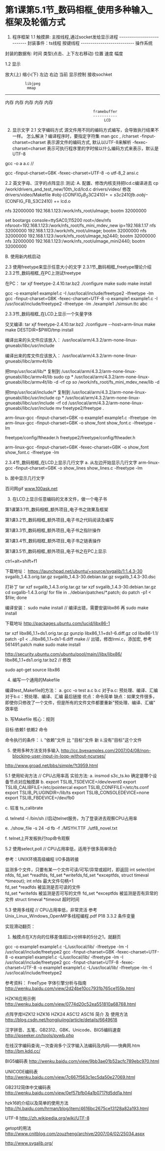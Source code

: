 # 第1课第5.1节_数码相框_使用多种输入_框架及轮循方式

1. 程序框架
1.1 触摸屏:
              主按线程,通过socket发给显示进程
              ---------------------------
              封装事件：ts线程          按键线程
              ---------------------------
                       操作系统                        

封装的数据有:
时间
类型(点击、上下左右移动)
位置
速度
幅度

1.2 显示

放大(上)  缩小(下)  左边    右边   当前    显示控制     接收sochket

             libjpeg
              mmap
----------------------------------------
内存      内存      内存    内存    内存

                                            framebuffer
                                            -----------
                                                 LCD

2. 显示文字
2.1 文字编码方式
源文件用不同的编码方式编写，会导致执行结果不一样。
怎么解决？编译程序时，要指定字符集
man gcc , /charset
-finput-charset=charset  表示源文件的编码方式, 默认以UTF-8来解析
-fexec-charset=charset   表示可执行程序里的字时候以什么编码方式来表示，默认是UTF-8

gcc -o a a.c  //

gcc -finput-charset=GBK -fexec-charset=UTF-8 -o utf-8_2 ansi.c

2.2 英文字母、汉字的点阵显示
测试:
A. 配置、修改内核支持把lcd.c编译进去
cp /work/drivers_and_test_new/10th_lcd/lcd.c drivers/video/
修改drivers/video/Makefile
#obj-$(CONFIG_FB_S3C2410)         += s3c2410fb.o
obj-$(CONFIG_FB_S3C2410)          += lcd.o

nfs 32000000 192.168.1.123:/work/nfs_root/uImage; bootm 32000000

set bootargs console=ttySAC0,115200 root=/dev/nfs nfsroot=192.168.1.123:/work/nfs_root/fs_mini_mdev_new ip=192.168.1.17
nfs 32000000 192.168.1.123:/work/nfs_root/uImage; bootm 32000000
nfs 32000000 192.168.1.123:/work/nfs_root/uImage_tq2440; bootm 32000000
nfs 32000000 192.168.1.123:/work/nfs_root/uImage_mini2440; bootm 32000000

B. 使用新内核启动

2.3 使用freetype来显示任意大小的文字
2.3.1节_数码相框_freetype理论介绍
2.3.2节_数码相框_在PC上测试freetype

在PC：
tar xjf freetype-2.4.10.tar.bz2 
./configure
make
sudo make install

gcc -o example1 example1.c  -I /usr/local/include/freetype2 -lfreetype -lm
gcc -finput-charset=GBK -fexec-charset=UTF-8 -o example1 example1.c  -I /usr/local/include/freetype2 -lfreetype -lm
./example1 ./simsun.ttc abc

2.3.3节_数码相框_在LCD上显示一个矢量字体

交叉编译:
tar xjf freetype-2.4.10.tar.bz2 
./configure --host=arm-linux
make
make DESTDIR=$PWD/tmp install

编译出来的头文件应该放入：
/usr/local/arm/4.3.2/arm-none-linux-gnueabi/libc/usr/include

编译出来的库文件应该放入：
/usr/local/arm/4.3.2/arm-none-linux-gnueabi/libc/armv4t/lib

把tmp/usr/local/lib/*  复制到 /usr/local/arm/4.3.2/arm-none-linux-gnueabi/libc/armv4t/lib
sudo cp * /usr/local/arm/4.3.2/arm-none-linux-gnueabi/libc/armv4t/lib -d -rf
cp *so* /work/nfs_root/fs_mini_mdev_new/lib -d

把tmp/usr/local/include/*  复制到 /usr/local/arm/4.3.2/arm-none-linux-gnueabi/libc/usr/include
cp * /usr/local/arm/4.3.2/arm-none-linux-gnueabi/libc/usr/include -rf
cd /usr/local/arm/4.3.2/arm-none-linux-gnueabi/libc/usr/include
mv freetype2/freetype .

arm-linux-gcc -finput-charset=GBK -o example1 example1.c  -lfreetype -lm
arm-linux-gcc -finput-charset=GBK -o show_font show_font.c  -lfreetype -lm

freetype/config/ftheader.h
freetype2/freetype/config/ftheader.h 

arm-linux-gcc -finput-charset=GBK -fexec-charset=GBK -o show_font show_font.c -lfreetype -lm 

2.3.4节_数码相框_在LCD上显示几行文字
a. 从左边开始显示几行文字
arm-linux-gcc -finput-charset=GBK -o show_lines show_lines.c  -lfreetype -lm

b. 居中显示几行文字

百问网gif
www.100ask.net

3. 在LCD上显示任意编码的文本文件，做一个电子书

第1课第3.1节_数码相框_额外项目_电子书之效果及框架

第1课3.2节_数码相框_额外项目_电子书之代码阅读及编写

第1课3.3节_数码相框_额外项目_电子书之指针操作

第1课3.4节_数码相框_额外项目_电子书之链表操作

第1课3.5节_数码相框_额外项目_电子书之在PC上显示

ctrl+alt+shift+f1

下载地址：
https://launchpad.net/ubuntu/+source/svgalib/1:1.4.3-30
svgalib_1.4.3.orig.tar.gz
svgalib_1.4.3-30.debian.tar.gz
svgalib_1.4.3-30.dsc

打补丁
tar xzf svgalib_1.4.3.orig.tar.gz
tar xzf svgalib_1.4.3-30.debian.tar.gz
cd svgalib-1.4.3.orig/
for file in ../debian/patches/*.patch; do patch -p1 < $file; done

编译安装：
sudo make install   // 编译出错，需要安装libx86
再 sudo make install

下载地址
http://packages.ubuntu.com/lucid/libx86-1

tar xzf libx86_1.1+ds1.orig.tar.gz 
gunzip libx86_1.1+ds1-6.diff.gz
cd libx86-1.1/
patch -p1 < ../libx86_1.1+ds1-6.diff 
make // 出错，修改lrmi.c，添加宏, 参考561491.patch
make
sudo make install

http://security.ubuntu.com/ubuntu/pool/main//libx/libx86/
libx86_1.1+ds1.orig.tar.bz2   // 修改

sudo apt-get source libx86

4. 编写一个通用的Makefile

编译test_Makefile的方法：
a. gcc -o test a.c b.c
对于a.c: 预处理、编译、汇编
对于b.c：预处理、编译、汇编
最后链接
优点：命令简单
缺点：如果文件很多，即使你只修改了一个文件，但是所有的文件文件都要重新"预处理、编译、汇编"
      效率低

b. 写Makefile
核心：规则

目标:依赖1 依赖2
	命令

命令执行的条件：
i. "依赖"文件 比 "目标"文件 新
ii.没有"目标"这个文件
      

5. 使用多种方法支持多输入
http://cc.byexamples.com/2007/04/08/non-blocking-user-input-in-loop-without-ncurses/

http://www.groad.net/bbs/simple/?t3959.html

5.1 使用轮询方法  // CPU占用率高
实验方法:
a. insmod  s3c_ts.ko
   确定是哪个设备节点对应触摸屏
b. 
export TSLIB_TSDEVICE=/dev/event0
export TSLIB_CALIBFILE=/etc/pointercal
export TSLIB_CONFFILE=/etc/ts.conf
export TSLIB_PLUGINDIR=/lib/ts
export TSLIB_CONSOLEDEVICE=none
export TSLIB_FBDEVICE=/dev/fb0

c. 较准
ts_calibrate   

d. telnetd -l /bin/sh  //启动telnet服务，为了登录进去观察CPU占用率

e. ./show_file -s 24 -d fb -f ./MSYH.TTF ./utf8_novel.txt

f. telnet上开发板执行top命令观察

5.2 使用select,poll   // CPU占用率低，适用于很多简单场合

参考：UNIX环境高级编程 I/O多路转接

监测多个文件，只要有某一个文件可读/可写/异常或超时，即返回
 int select(int nfds,    fd_set *readfds, fd_set *writefds,fd_set *exceptfds, struct timeval *timeout);
int nfds 最大文件句柄+1   
fd_set *readfds 被监测是否可读的文件                                    
fd_set *writefds 被监测是否可写的文件
fd_set *exceptfds 被监测是否有异常的文件
struct timeval *timeout 超时时间

               

5.3 使用多线程   // CPU占用率低，非常灵活
参考 Unix_Linux_Windows_OpenMP多线程编程.pdf P18 3.3.2 条件变量

实现滑动翻页：
1. 触摸点在X方向的位移差值超过x分辨率的5分之1，就翻页

gcc -o example1 example1.c -L/usr/local/lib/ -lfreetype -lm -I /usr/local/include/freetype2 
gcc -finput-charset=GBK -fexec-charset=UTF-8 -o example1 example1.c -L/usr/local/lib/ -lfreetype -lm -I /usr/local/include/freetype2 
gcc -finput-charset=UTF-8 -fexec-charset=UTF-8 -o example1 example1.c -L/usr/local/lib/ -lfreetype -lm -I /usr/local/include/freetype2 

参考资料：
FreeType 字体引擎分析与指南
http://wenku.baidu.com/view/2d24be10cc7931b765ce155b.html

HZK16应用示例
http://wenku.baidu.com/view/0774d20c52ea551810a68768.html

点阵字库HZK12 HZK16 HZK24 ASC12 ASC16 简介 及 使用方法 
http://blog.csdn.net/hongjiujing/article/details/6649618

汉字拼音、五笔、GB2312、GBK、Unicode、BIG5编码速查
http://ipseeker.cn/tools/pywb.php

在线汉字编码查询,一次查询多个汉字输入法编码及内码——快典网.htm
http://bm.kdd.cc/

BIG5编码表
http://wenku.baidu.com/view/9bb3ae01b52acfc789ebc970.html

UNICODE编码表
http://wenku.baidu.com/view/7c667f563c1ec5da50e27069.html

GB2312简体中文编码表
http://wenku.baidu.com/view/0ef57bfb04a1b0717fd5dd1a.html

hzk16的介绍以及简单的使用方法
http://hi.baidu.com/hrman/blog/item/4616bc2675ce13128a82a193.html

UTF-8
http://zh.wikipedia.org/wiki/UTF-8

getopt的用法
http://www.cnitblog.com/zouzheng/archive/2007/04/02/25034.aspx

http://www.svgalib.org/
